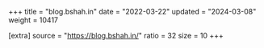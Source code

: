 +++
title = "blog.bshah.in"
date = "2022-03-22"
updated = "2024-03-08"
weight = 10417

[extra]
source = "https://blog.bshah.in/"
ratio = 32
size = 10
+++
